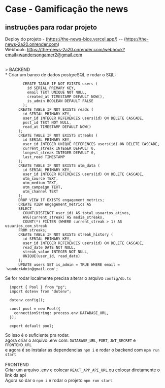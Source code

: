 # Case - Gamificação the news

## instruções para rodar projeto
Deploy do projeto - (https://the-news-bice.vercel.app/) -- (https://the-news-2a20.onrender.com) <br />
Webhook: https://the-news-2a20.onrender.com/webhook?email=wandersongamer2@gmail.com

</br>
> BACKEND <br/ >
* Criar um banco de dados postgreSQL e rodar o SQL:

```
        CREATE TABLE IF NOT EXISTS users (
          id SERIAL PRIMARY KEY,
          email TEXT UNIQUE NOT NULL,
          created_at TIMESTAMP DEFAULT NOW(),
          is_admin BOOLEAN DEFAULT FALSE
        );
      CREATE TABLE IF NOT EXISTS reads (
        id SERIAL PRIMARY KEY,
        user_id INTEGER REFERENCES users(id) ON DELETE CASCADE,
        post_id TEXT NOT NULL,
        read_at TIMESTAMP DEFAULT NOW()
      );
      CREATE TABLE IF NOT EXISTS streaks (
        id SERIAL PRIMARY KEY,
        user_id INTEGER UNIQUE REFERENCES users(id) ON DELETE CASCADE,
        current_streak INTEGER DEFAULT 0,
        longest_streak INTEGER DEFAULT 0,
        last_read TIMESTAMP
      );  
      CREATE TABLE IF NOT EXISTS utm_data (
        id SERIAL PRIMARY KEY,
        user_id INTEGER REFERENCES users(id) ON DELETE CASCADE,
        utm_source TEXT,
        utm_medium TEXT,
        utm_campaign TEXT,
        utm_channel TEXT
      );
      DROP VIEW IF EXISTS engagement_metrics;
      CREATE VIEW engagement_metrics AS
      SELECT 
        COUNT(DISTINCT user_id) AS total_usuarios_ativos,
        AVG(current_streak) AS media_streaks,
        COUNT(*) FILTER (WHERE current_streak > 1) AS usuarios_com_streak
      FROM streaks;
      CREATE TABLE IF NOT EXISTS streak_history (
        id SERIAL PRIMARY KEY,
        user_id INTEGER REFERENCES users(id) ON DELETE CASCADE,
        read_date DATE NOT NULL,
        streak_value INTEGER NOT NULL,
        UNIQUE(user_id, read_date)
      );
      UPDATE users SET is_admin = TRUE WHERE email = 'wanderAdmin@gmail.com';
```

Se for rodar localmente precisa alterar o arquivo `config/db.ts`
```
  import { Pool } from "pg";
  import dotenv from "dotenv"; 

  dotenv.config();

  const pool = new Pool({
    connectionString: process.env.DATABASE_URL,
  });

  export default pool;
```
So isso é o suficiente pra rodar.
<br/>
agora criar o arquivo .env com: 
`DATABASE_URL`, `PORT`, `JWT_SECRET` e `FRONTEND_URL` <br />
 e agora é so instalar as dependencias `npm i` e rodar o backend com `npm run start` <br />
<br/>
FRONTEND <br />
Criar um arquivo .env e colocar `REACT_APP_API_URL` ou colocar diretamente o link da api<br />
Agora so dar o `npm i` e rodar o projeto `npm run start`
